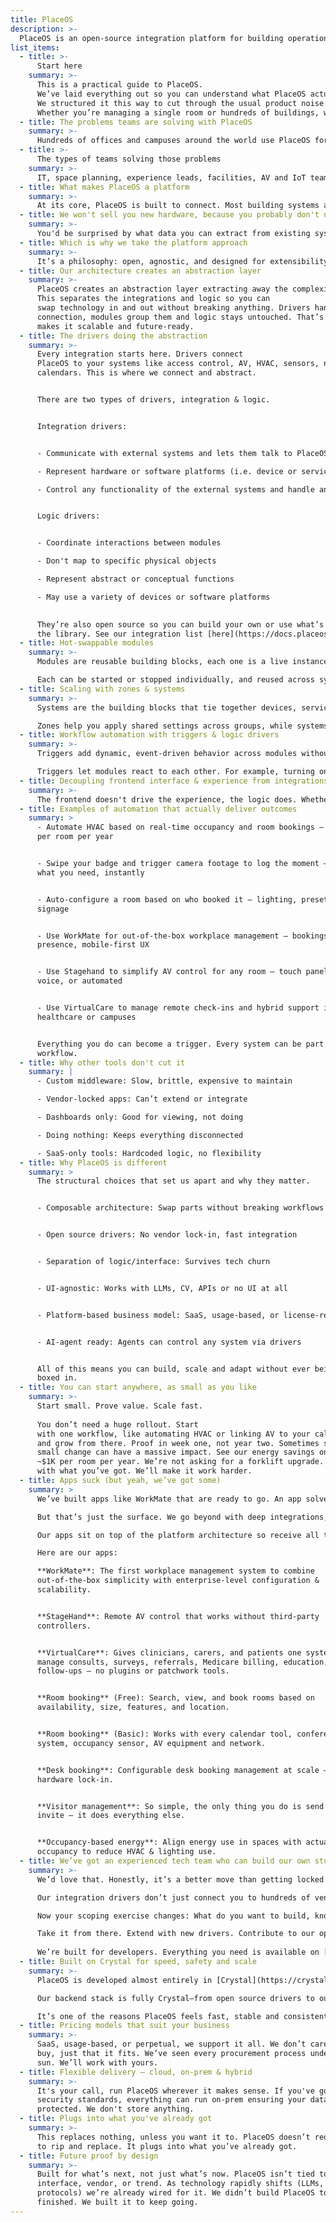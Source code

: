 ```yaml
---
title: PlaceOS
description: >-
  PlaceOS is an open-source integration platform for building operations – used by IT, facilities, and space planning teams to connect systems and data across hundreds of buildings and thousands of spaces, without replacing existing deployments.
list_items:
  - title: >-
      Start here
    summary: >-
      This is a practical guide to PlaceOS. 
      We’ve laid everything out so you can understand what PlaceOS actually is, how it works and why it matters. 
      We structured it this way to cut through the usual product noise and give you a clear picture of the architecture, capabilities and workflows before you ever book a demo. 
      Whether you’re managing a single room or hundreds of buildings, we want this to be the fastest path to figuring out if PlaceOS fits your world.
  - title: The problems teams are solving with PlaceOS
    summary: >-
      Hundreds of offices and campuses around the world use PlaceOS for occupancy management, workplace experience, room management, utilization reporting, hot-desks, visitor management, building automation, campus experience and energy savings. If your goal is to connect systems, create smarter workflows and deliver real-world outcomes ~ without rolling out new hardware ~ PlaceOS is the platform to do it.
  - title: >-
      The types of teams solving those problems
    summary: >-
      IT, space planning, experience leads, facilities, AV and IoT teams. Basically, anyone managing complexity across spaces, systems and software. We help connect the dots and make it all work together.
  - title: What makes PlaceOS a platform
    summary: >- 
      At its core, PlaceOS is built to connect. Most building systems are siloed. HVAC, AV, calendars, access control and sensors all speak different languages. PlaceOS creates an abstraction layer across them, turning those scattered systems into usable building blocks. Once connected, they can serve as inputs and outputs in any workflow—like presence detection triggering HVAC changes, or badge swipes posting into chat. That’s what makes it a platform: not just a tool, but an integration layer that drives outcomes.
  - title: We won't sell you new hardware, because you probably don't need it
    summary: >-
      You'd be surprised by what data you can extract from existing systems. For example, most people go straight to new sensor rollouts when thinking about occupancy but your Wi-Fi network may already hold most of what you need. That’s why we recommend auditing what you’ve got first. More often than not, you don’t need new sensors. You need the siloed systems to talk to each other.
  - title: Which is why we take the platform approach
    summary: >-
      It’s a philosophy: open, agnostic, and designed for extensibility. Like WordPress or Salesforce, you can build solutions on top, plug in components, or use something off the shelf. But unlike single-use tools, PlaceOS gives you a foundation to connect systems, build logic and automate workflows. You get to shape the experience without rebuilding it every time the interface or you hardware changes.~
  - title: Our architecture creates an abstraction layer
    summary: >-
      PlaceOS creates an abstraction layer extracting away the complexities of all the unique building systems and software. 
      This separates the integrations and logic so you can
      swap technology in and out without breaking anything. Drivers handle the
      connection, modules group them and logic stays untouched. That’s what
      makes it scalable and future-ready.
  - title: The drivers doing the abstraction
    summary: >-
      Every integration starts here. Drivers connect
      PlaceOS to your systems like access control, AV, HVAC, sensors, network and
      calendars. This is where we connect and abstract. 


      There are two types of drivers, integration & logic. 


      Integration drivers: 


      - Communicate with external systems and lets them talk to PlaceOS. 

      - Represent hardware or software platforms (i.e. device or service).

      - Control any functionality of the external systems and handle any incoming data.


      Logic drivers:


      - Coordinate interactions between modules

      - Don't map to specific physical objects

      - Represent abstract or conceptual functions

      - May use a variety of devices or software platforms

      
      They’re also open source so you can build your own or use what’s already in
      the library. See our integration list [here](https://docs.placeos.com/reference/supported-integrations).
  - title: Hot-swappable modules
    summary: >-
      Modules are reusable building blocks, each one is a live instance of a driver. It could represent a device, a digital service, or a set of logic. Modules control both state (like power status or user presence) and behavior (like powering on a display or creating a booking).

      Each can be started or stopped individually, and reused across systems. That means shared infrastructure, like a lighting gateway or AV switch, doesn’t need to be rebuilt for every room. Logic modules are special: they don’t talk to external systems, they coordinate internal actions and inherit settings from zones and systems for consistent behavior.
  - title: Scaling with zones & systems
    summary: >-
      Systems are the building blocks that tie together devices, services, and logic. Each system groups modules, settings and metadata, typically representing a physical space like a room, or a logical function like digital signage. Zones are collections of systems that share characteristics, like being part of the same floor, building, or function.

      Zones help you apply shared settings across groups, while systems manage the localized logic and integrations. You can apply broad logic at the zone level (like building-wide HVAC behavior) and tailor specifics within each system. This structure lets you scale from one room to hundreds consistently, and without rewriting everything.
  - title: Workflow automation with triggers & logic drivers
    summary: >-
      Triggers add dynamic, event-driven behavior across modules without writing complex logic. They define actions that occur based on conditions like system state, time, or external input (like a webhook).

      Triggers let modules react to each other. For example, turning on AV when a room is booked, or posting a chat message when someone badges in. You can create and manage them directly in the PlaceOS Backoffice to customize real-time system behavior or use them to complement more advanced workflows powered by logic modules.
  - title: Decoupling frontend interface & experience from integrations & logic
    summary: >-
      The frontend doesn't drive the experience, the logic does. Whether you're using an AV panel, a workplace app, an AI agent or no interface at all, PlaceOS runs the workflows in the background. It supports varied systems across locations, while maintaining consistent behavior. The interface layer is flexible, so you can switch it out without redoing the logic underneath.
  - title: Examples of automation that actually deliver outcomes
    summary: >
      - Automate HVAC based on real-time occupancy and room bookings — save ~$1K
      per room per year


      - Swipe your badge and trigger camera footage to log the moment — find
      what you need, instantly


      - Auto-configure a room based on who booked it — lighting, presets, even
      signage


      - Use WorkMate for out-of-the-box workplace management — bookings,
      presence, mobile-first UX


      - Use Stagehand to simplify AV control for any room — touch panel, web,
      voice, or automated


      - Use VirtualCare to manage remote check-ins and hybrid support in
      healthcare or campuses


      Everything you do can become a trigger. Every system can be part of a
      workflow.
  - title: Why other tools don't cut it
    summary: |
      - Custom middleware: Slow, brittle, expensive to maintain

      - Vendor-locked apps: Can’t extend or integrate

      - Dashboards only: Good for viewing, not doing

      - Doing nothing: Keeps everything disconnected

      - SaaS-only tools: Hardcoded logic, no flexibility
  - title: Why PlaceOS is different
    summary: >
      The structural choices that set us apart and why they matter.


      - Composable architecture: Swap parts without breaking workflows


      - Open source drivers: No vendor lock-in, fast integration


      - Separation of logic/interface: Survives tech churn


      - UI-agnostic: Works with LLMs, CV, APIs or no UI at all


      - Platform-based business model: SaaS, usage-based, or license-ready


      - AI-agent ready: Agents can control any system via drivers


      All of this means you can build, scale and adapt without ever being
      boxed in.
  - title: You can start anywhere, as small as you like
    summary: >-
      Start small. Prove value. Scale fast. 
      
      You don’t need a huge rollout. Start
      with one workflow, like automating HVAC or linking AV to your calendar —
      and grow from there. Proof in week one, not year two. Sometimes scaling a
      small change can have a massive impact. See our energy savings on campus —
      ~$1K per room per year. We’re not asking for a forklift upgrade. Start
      with what you’ve got. We’ll make it work harder.
  - title: Apps suck (but yeah, we’ve got some)
    summary: >
      We’ve built apps like WorkMate that are ready to go. An app solves the obvious stuff, bundling up common problems in one place. Tapping into your phone’s native tech like Bluetooth, NFC, and Ultra-Wideband for access and location.

      But that’s just the surface. We go beyond with deep integrations, smart workflows, and modular interfaces.

      Our apps sit on top of the platform architecture so receive all the same benefits of hot-swappable modules and logic. When the next interface drops, glasses, wearables, or whatever OpenAI’s cooking, we’ll be there. Because we’ve decoupled the front-end from the brains, making the experience future-proof, flexible and device-agnostic.

      Here are our apps:

      **WorkMate**: The first workplace management system to combine
      out-of-the-box simplicity with enterprise-level configuration &
      scalability.


      **StageHand**: Remote AV control that works without third-party
      controllers.


      **VirtualCare**: Gives clinicians, carers, and patients one system to
      manage consults, surveys, referrals, Medicare billing, education, and
      follow-ups — no plugins or patchwork tools.


      **Room booking** (Free): Search, view, and book rooms based on
      availability, size, features, and location.


      **Room booking** (Basic): Works with every calendar tool, conferencing
      system, occupancy sensor, AV equipment and network.


      **Desk booking**: Configurable desk booking management at scale — no
      hardware lock-in.


      **Visitor management**: So simple, the only thing you do is send the
      invite — it does everything else.


      **Occupancy-based energy**: Align energy use in spaces with actual
      occupancy to reduce HVAC & lighting use.
  - title: We’ve got an experienced tech team who can build our own stuff
    summary: >-
      We’d love that. Honestly, it’s a better move than getting locked into some rigid, hard-coded app. But we think we can give you the best of both worlds: a head start that lets you focus on your unique challenges without getting buried in device-level protocol hell.

      Our integration drivers don’t just connect you to hundreds of vendors, we also support the protocols that make smart buildings actually smart: BACnet, Modbus, KNX, and more. We handle the heavy lifting, device integrations, zone management, system coordination, so you can get straight to building.

      Now your scoping exercise changes: What do you want to build, knowing you can connect everything you need?

      Take it from there. Extend with new drivers. Contribute to our open source libraries. Talk to us about using a non-commercial version for that side project you’ve been meaning to automate.
      
      We’re built for developers. Everything you need is available on [GitHub](https://github.com/PlaceOS) & our [Docs](https://docs.placeos.com/)
  - title: Built on Crystal for speed, safety and scale
    summary: >-
      PlaceOS is developed almost entirely in [Crystal](https://crystal-lang.org/), a modern programming language that blends the elegance of Ruby with the performance of C. We chose Crystal because it lets us move fast without compromising reliability. It gives our team the confidence of a typed language, the flexibility to build reusable services, and the performance to scale from a single room to enterprise-wide deployments.

      Our backend stack is fully Crystal—from open source drivers to our web framework [Spider-Gazelle](https://github.com/spider-gazelle). This lets us generate accurate API documentation automatically, run efficiently on minimal infrastructure, and support lightweight edge deployments that work even in bandwidth-constrained environments.

      It’s one of the reasons PlaceOS feels fast, stable and consistent—whether it’s running in the cloud, on-prem, or directly on a network switch.
  - title: Pricing models that suit your business
    summary: >-
      SaaS, usage-based, or perpetual, we support it all. We don’t care how you
      buy, just that it fits. We’ve seen every procurement process under the
      sun. We’ll work with yours.
  - title: Flexible delivery – cloud, on-prem & hybrid
    summary: >-
      It's your call, run PlaceOS wherever it makes sense. If you've got high
      security standards, everything can run on-prem ensuring your data remains
      protected. We don't store anything.
  - title: Plugs into what you've already got
    summary: >-
      This replaces nothing, unless you want it to. PlaceOS doesn’t require you
      to rip and replace. It plugs into what you’ve already got.
  - title: Future proof by design
    summary: >-
      Built for what’s next, not just what’s now. PlaceOS isn’t tied to any one
      interface, vendor, or trend. As technology rapidly shifts (LLMs, AI agents, new
      protocols) we’re already wired for it. We didn’t build PlaceOS to be
      finished. We built it to keep going.
---
```

